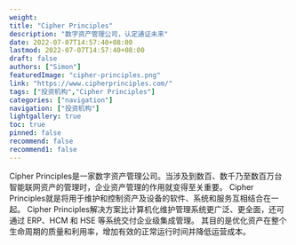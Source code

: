```yaml
---
weight: 
title: "Cipher Principles"
description: "数字资产管理公司，认定通证未来"
date: 2022-07-07T14:57:40+08:00
lastmod: 2022-07-07T14:57:40+08:00
draft: false
authors: ["Simon"]
featuredImage: "cipher-principles.png"
link: "https://www.cipherprinciples.com/"
tags: ["投资机构","Cipher Principles"]
categories: ["navigation"]
navigation: ["投资机构"]
lightgallery: true
toc: true
pinned: false
recommend: false
recommend1: false
---
```

Cipher Principles是一家数字资产管理公司。当涉及到数百、数千乃至数百万台智能联网资产的管理时，企业资产管理的作用就变得至关重要。 Cipher Principles就是将用于维护和控制资产及设备的软件、系统和服务互相结合在一起。 Cipher Principles解决方案比计算机化维护管理系统更广泛、更全面，还可通过 ERP、HCM 和 HSE 等系统交付企业级集成管理。 其目的是优化资产在整个生命周期的质量和利用率，增加有效的正常运行时间并降低运营成本。